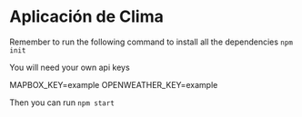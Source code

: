 # Aplicación de Clima

Remember to run the following command to install all the dependencies
```npm init```

You will need your own api keys

MAPBOX_KEY=example
OPENWEATHER_KEY=example

Then you can run ```npm start```
